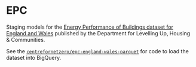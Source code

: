 # EPC

Staging models for the [Energy Performance of Buildings dataset for England and Wales](https://epc.opendatacommunities.org/) published by the Department for Levelling Up, Housing & Communities.

See the [`centrefornetzero/epc-england-wales-parquet`](https://github.com/centrefornetzero/epc-england-wales-parquet) for code to load the dataset into BigQuery.

